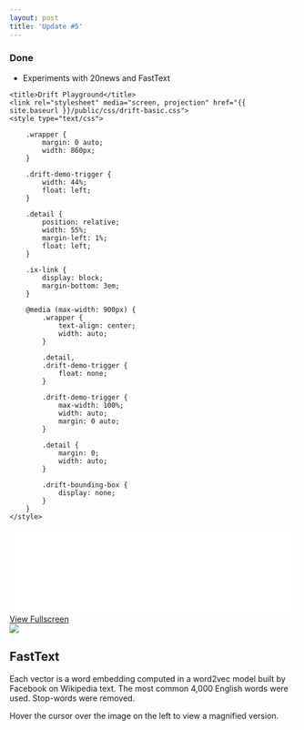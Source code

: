 ```yaml
---
layout: post
title: 'Update #5'
---
```

### Done
  * Experiments with 20news and FastText

<html>
<head>
	<meta charset="utf-8">
	<meta http-equiv="X-UA-Compatible" content="IE=edge,chrome=1">
	<meta name="designer" content="imgix">
	<meta name="developer" content="imgix">
	<meta name="viewport" content="width=device-width,initial-scale=1,maximum-scale=1,maximum-scale=1">
	<meta http-equiv="Accept-CH" content="DPR, Width, Viewport-Width">

	<title>Drift Playground</title>
	<link rel="stylesheet" media="screen, projection" href="{{ site.baseurl }}/public/css/drift-basic.css">
	<style type="text/css">

		.wrapper {
			margin: 0 auto;
			width: 860px;
		}

		.drift-demo-trigger {
			width: 44%;
			float: left;
		}

		.detail {
			position: relative;
			width: 55%;
			margin-left: 1%;
			float: left;
		}

		.ix-link {
			display: block;
			margin-bottom: 3em;
		}

		@media (max-width: 900px) {
			.wrapper {
				text-align: center;
				width: auto;
			}

			.detail,
			.drift-demo-trigger {
				float: none;
			}

			.drift-demo-trigger {
				max-width: 100%;
				width: auto;
				margin: 0 auto;
			}

			.detail {
				margin: 0;
				width: auto;
			}

			.drift-bounding-box {
				display: none;
			}
		}
	</style>
</head>

<body>
<iframe class="slideshow-iframe" src="{{ site.baseurl }}/slides/my-pics1.html"
style="width:100%" frameborder="0" scrolling="no" onload="resizeIframe(this)"></iframe>
<div class="sub-slideshow">
<a class="view" href="{{ site.baseurl }}/slides/my-pics1.html">View Fullscreen</a>
</div>

<div class="wrapper">
  <img class="drift-demo-trigger" data-zoom="{{ site.baseurl }}/public/update_5/train.png" src="{{ site.baseurl }}/public/update_5/train.png">
  <div class="detail">
    <section>
      <h1>FastText</h1>
      <p>Each vector is a word embedding computed in a word2vec model built by Facebook on Wikipedia text. The most common 4,000 English words were used. Stop-words were removed.</p>
      <p>Hover the cursor over the image on the left to view a magnified version.</p>
    </section>
  </div>
</div>

<script src="{{ site.baseurl }}/js/Drift.js"></script>
<script>
  new Drift(document.querySelector('.drift-demo-trigger'), {
    containInline: true,
    hoverBoundingBox: true
  });
</script>

</body>

</html>
<br>
<br>
<br>
<br>
<br>
<br>
<br>
<br>
